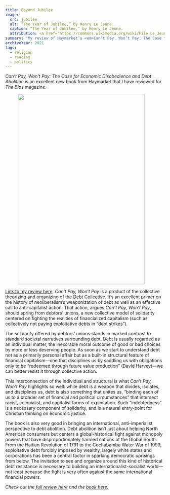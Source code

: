 ```yaml
---
title: Beyond Jubilee
image:
  src: jubilee
  alt: “The Year of Jubilee,” by Henry Le Jeune.
  caption: “The Year of Jubilee,” by Henry Le Jeune.
  attribution: <a href="https://commons.wikimedia.org/wiki/File:Le_Jeune_The_Year_of_Jubilee.jpg">Wikimedia Commons</a>
summary: "My review of Haymarket’s <em>Can’t Pay, Won’t Pay: The Case for Economic Disobedience and Debt Abolition</em>, for The Bias magazine."
archiveYear: 2021
tags:
  - religion
  - reading
  - politics
---
```


_Can’t Pay, Won’t Pay: The Case for Economic Disobedience and Debt Abolition_ is an excellent new book from Haymarket that I have reviewed for _The Bias_ magazine.

<figure class="book-list featured">
    <a class="img-link" href="#" target="_blank">
        <img src="../../../img/posts/cant-pay-wont-pay-regular.webp" width="400" height="600" alt="" />
    </a>
</figure>

[Link to my review here](https://christiansocialism.com/debt-collective-cant-pay-wont-pay-christianity/). _Can’t Pay, Won’t Pay_ is a product of the collective theorizing and organizing of the [Debt Collective](https://debtcollective.org/). It’s an excellent primer on the history of neoliberalism’s weaponization of debt as well as an effective call to anti-capitalist action. That action, argues _Can’t Pay, Won’t Pay_, should spring from debtors’ unions, a new collective model of solidarity centered on fighting the realities of financialized capitalism (such as collectively not paying exploitative debts in “debt strikes”).

The solidarity offered by debtors’ unions stands in marked contrast to standard societal narratives surrounding debt. Debt is usually regarded as an individual matter, the inexorable moral outcome of good or bad choices by more or less deserving people. As soon as we start to understand debt not as a primarily personal affair but as a built-in structural feature of financial capitalism—one that disciplines us by saddling us with obligations only to be “redeemed through future value production” (David Harvey)—we can better resist it through collective action.

This interconnection of the individual and structural is what _Can’t Pay, Won’t Pay_ highlights so well: while debt is a weapon that divides, isolates, and disciplines us, debt is also something that unites us, “binding each of us to a broader set of financial and political circumstances” that intersect racist, colonialist, and capitalist forms of exploitation. Such “indebtedness” is a necessary component of solidarity, and is a natural entry-point for Christian thinking on economic justice.

The book is also very good in bringing an international, anti-imperialist perspective to debt abolition. Debt abolition isn’t just about helping North American consumers but centers a global-historical fight against monopoly powers that have disproportionately harmed nations of the Global South. From the Haitian Revolution of 1791 to the Cochabamba Water War of 1999, exploitative debt forcibly imposed by wealthy, largely white states and corporations has been a central factor in sparking democratic uprisings from below. The invitation to see and organize around this kind of historical debt resistance is necessary to building an internationalist-socialist world—not least because the fight is very often against the same international financial powers.

_Check out the [full review here](https://christiansocialism.com/debt-collective-cant-pay-wont-pay-christianity/) and the [book here](https://www.haymarketbooks.org/books/1520-can-t-pay-won-t-pay)._
